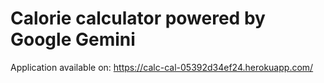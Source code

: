 # Calorie calculator powered by Google Gemini
Application available on:
https://calc-cal-05392d34ef24.herokuapp.com/
